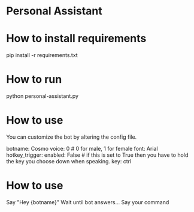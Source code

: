 # Personal Assistant

# How to install requirements
pip install -r requirements.txt

# How to run
python personal-assistant.py

# How to use
You can customize the bot by altering the config file.

botname: Cosmo
voice: 0 # 0 for male, 1 for female
font: Arial
hotkey_trigger:
  enabled: False # if this is set to True then you have to hold the key you choose down when speaking.
  key: ctrl

# How to use
Say "Hey {botname}"
Wait until bot answers...
Say your command
